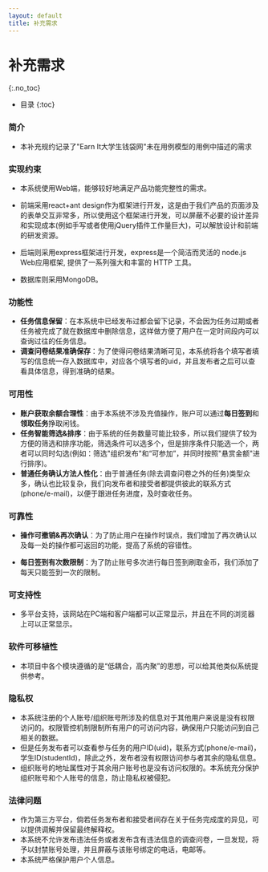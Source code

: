 ```yaml
---
layout: default
title: 补充需求
---
```


# 补充需求
{:.no_toc}

* 目录
{:toc}
### 简介

- 本补充规约记录了"Earn It大学生钱袋网"未在用例模型的用例中描述的需求

### 实现约束

- 本系统使用Web端，能够较好地满足产品功能完整性的需求。

- 前端采用react+ant design作为框架进行开发，这是由于我们产品的页面涉及的表单交互非常多，所以使用这个框架进行开发，可以屏蔽不必要的设计差异和实现成本(例如手写或者使用jQuery插件工作量巨大)，可以解放设计和前端的研发资源。
- 后端则采用express框架进行开发，express是一个简洁而灵活的 node.js Web应用框架, 提供了一系列强大和丰富的 HTTP 工具。
- 数据库则采用MongoDB。

### 功能性

- **任务信息保留**：在本系统中已经发布过都会留下记录，不会因为任务过期或者任务被完成了就在数据库中删除信息，这样做方便了用户在一定时间段内可以查询过往的任务信息。
- **调查问卷结果准确保存**：为了使得问卷结果清晰可见，本系统将各个填写者填写的信息统一存入数据库中，对应各个填写者的uid，并且发布者之后可以查看具体信息，得到准确的结果。

### 可用性

- **账户获取余额合理性**：由于本系统不涉及充值操作，账户可以通过**每日签到**和**领取任务**挣取闲钱。
- **任务智能筛选&排序**：由于系统的任务数量可能比较多，所以我们提供了较为方便的筛选和排序功能，筛选条件可以选多个，但是排序条件只能选一个，两者可以同时勾选(例如：筛选"组织发布"和“可参加”，并同时按照"悬赏金额"进行排序)。
- **普通任务确认方法人性化**：由于普通任务(除去调查问卷之外的任务)类型众多，确认也比较复杂，我们向发布者和接受者都提供彼此的联系方式(phone/e-mail)，以便于跟进任务进度，及时查收任务。

### 可靠性

- **操作可撤销&再次确认**：为了防止用户在操作时误点，我们增加了再次确认以及每一处的操作都可返回的功能，提高了系统的容错性。

- **每日签到有次数限制**：为了防止账号多次进行每日签到刷取金币，我们添加了每天只能签到一次的限制。

### 可支持性

- 多平台支持，该网站在PC端和客户端都可以正常显示，并且在不同的浏览器上可以正常显示。

### 软件可移植性

- 本项目中各个模块遵循的是“低耦合，高内聚”的思想，可以给其他类似系统提供参考。

### 隐私权

- 本系统注册的个人账号/组织账号所涉及的信息对于其他用户来说是没有权限访问的。权限管控机制限制所有用户的可访问内容，确保用户只能访问到自己相关的数据。
- 但是任务发布者可以查看参与任务的用户ID(uid)，联系方式(phone/e-mail)，学生ID(studentId)，除此之外，发布者没有权限访问参与者其余的隐私信息。
- 组织账号的地址属性对于其余用户账号也是没有访问权限的。本系统充分保护组织账号和个人账号的信息，防止隐私权被侵犯。

### 法律问题

- 作为第三方平台，倘若任务发布者和接受者间存在关于任务完成度的异见，可以提供调解并保留最终解释权。
- 本系统不允许发布违法任务或者发布含有违法信息的调查问卷，一旦发现，将予以封禁账号处理，并且屏蔽与该账号绑定的电话，电邮等。
- 本系统严格保护用户个人信息。